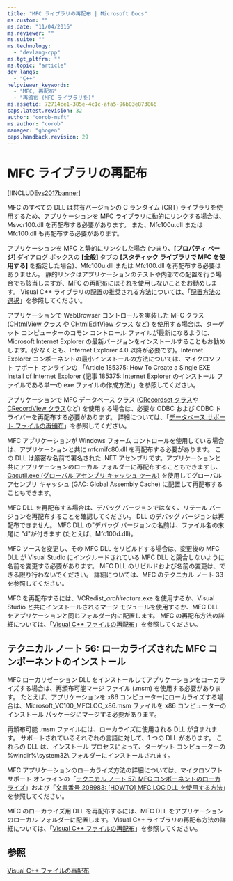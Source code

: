 ```yaml
---
title: "MFC ライブラリの再配布 | Microsoft Docs"
ms.custom: ""
ms.date: "11/04/2016"
ms.reviewer: ""
ms.suite: ""
ms.technology: 
  - "devlang-cpp"
ms.tgt_pltfrm: ""
ms.topic: "article"
dev_langs: 
  - "C++"
helpviewer_keywords: 
  - "MFC, 再配布"
  - "再頒布 (MFC ライブラリを)"
ms.assetid: 72714ce1-385e-4c1c-afa5-96b03e873866
caps.latest.revision: 32
author: "corob-msft"
ms.author: "corob"
manager: "ghogen"
caps.handback.revision: 29
---
```

# MFC ライブラリの再配布
[!INCLUDE[vs2017banner](../assembler/inline/includes/vs2017banner.md)]

MFC のすべての DLL は共有バージョンの C ランタイム \(CRT\) ライブラリを使用するため、アプリケーションを MFC ライブラリに動的にリンクする場合は、Msvcr100.dll を再配布する必要があります。  また、Mfc100u.dll または Mfc100.dll も再配布する必要があります。  
  
 アプリケーションを MFC と静的にリンクした場合 \(つまり、**\[プロパティ ページ\]** ダイアログ ボックスの **\[全般\]** タブの **\[スタティック ライブラリで MFC を使用する\]** を指定した場合\)、Mfc100u.dll または Mfc100.dll を再配布する必要はありません。  静的リンクはアプリケーションのテストや内部での配置を行う場合でも該当しますが、MFC の再配布にはそれを使用しないことをお勧めします。  Visual C\+\+ ライブラリの配置の推奨される方法については、「[配置方法の選択](../ide/choosing-a-deployment-method.md)」を参照してください。  
  
 アプリケーションで WebBrowser コントロールを実装した MFC クラス \([CHtmlView クラス](../mfc/reference/chtmlview-class.md) や [CHtmlEditView クラス](../mfc/reference/chtmleditview-class.md) など\) を使用する場合は、ターゲット コンピューターのコモン コントロール ファイルが最新になるように、Microsoft Internet Explorer  の最新バージョンをインストールすることもお勧めします。\(少なくとも、Internet Explorer 4.0 以降が必要です\)。Internet Explorer コンポーネントの最小インストールの方法については、マイクロソフト サポート オンラインの 「Article 185375: How To Create a Single EXE Install of Internet Explorer \(記事 185375: Internet Explorer のインストール ファイルである単一の exe ファイルの作成方法\)」を参照してください。  
  
 アプリケーションで MFC データベース クラス \([CRecordset クラス](../Topic/CRecordset%20Class.md)や [CRecordView クラス](../mfc/reference/crecordview-class.md)など\) を使用する場合は、必要な ODBC および ODBC ドライバーを再配布する必要があります。  詳細については、「[データベース サポート ファイルの再頒布](../ide/redistributing-database-support-files.md)」を参照してください。  
  
 MFC アプリケーションが Windows フォーム コントロールを使用している場合は、アプリケーションと共に mfcmifc80.dll を再配布する必要があります。  この DLL は厳密な名前で署名された .NET アセンブリです。アプリケーションと共にアプリケーションのローカル フォルダーに再配布することもできますし、[Gacutil.exe \(グローバル アセンブリ キャッシュ ツール\)](../Topic/Gacutil.exe%20\(Global%20Assembly%20Cache%20Tool\).md) を使用してグローバル アセンブリ キャッシュ \(GAC: Global Assembly Cache\) に配置して再配布することもできます。  
  
 MFC DLL を再配布する場合は、デバッグ バージョンではなく、リテール バージョンを再配布することを確認してください。  DLL のデバッグ バージョンは再配布できません。  MFC DLL の"デバッグ バージョンの名前は、ファイル名の末尾に "d"が付きます \(たとえば、Mfc100d.dll\)。  
  
 MFC ソースを変更し、その MFC DLL をリビルドする場合は、変更後の MFC DLL が Visual Studio にインクルードされている MFC DLL と競合しないように名前を変更する必要があります。  MFC DLL のリビルドおよび名前の変更は、できる限り行わないでください。  詳細については、MFC のテクニカル ノート 33 を参照してください。  
  
 MFC を再配布するには、VCRedist\_*architecture*.exe を使用するか、Visual Studio と共にインストールされるマージ モジュールを使用するか、MFC DLL をアプリケーションと同じフォルダー内に配置します。  MFC の再配布方法の詳細については、「[Visual C\+\+ ファイルの再配布](../Topic/Redistributing%20Visual%20C++%20Files.md)」を参照してください。  
  
## テクニカル ノート 56: ローカライズされた MFC コンポーネントのインストール  
 MFC ローカリゼーション DLL をインストールしてアプリケーションをローカライズする場合は、再頒布可能マージ ファイル \(.msm\) を使用する必要があります。  たとえば、アプリケーションを x86 コンピューターにローカライズする場合は、Microsoft\_VC100\_MFCLOC\_x86.msm ファイルを x86 コンピューターのインストール パッケージにマージする必要があります。  
  
 再頒布可能 .msm ファイルには、ローカライズに使用される DLL が含まれます。  サポートされているそれぞれの言語に対して、1 つの DLL があります。  これらの DLL は、インストール プロセスによって、ターゲット コンピューターの %windir%\\system32\\ フォルダーにインストールされます。  
  
 MFC アプリケーションのローカライズ方法の詳細については、マイクロソフト サポート オンラインの「[テクニカル ノート 57: MFC コンポーネントのローカライズ](../mfc/tn057-localization-of-mfc-components.md)」および「[文書番号 208983: \[HOWTO\] MFC LOC DLL を使用する方法](http://go.microsoft.com/fwlink/?LinkId=198025)」を参照してください。  
  
 MFC のローカライズ用 DLL を再配布するには、MFC DLL をアプリケーションのローカル フォルダーに配置します。  Visual C\+\+ ライブラリの再配布方法の詳細については、「[Visual C\+\+ ファイルの再配布](../Topic/Redistributing%20Visual%20C++%20Files.md)」を参照してください。  
  
## 参照  
 [Visual C\+\+ ファイルの再配布](../Topic/Redistributing%20Visual%20C++%20Files.md)